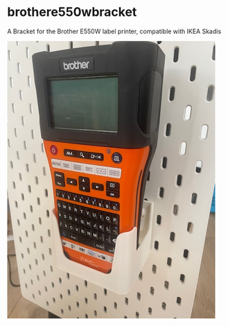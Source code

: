 # brothere550wbracket
A Bracket for the Brother E550W label printer, compatible with IKEA Skadis

![picture](https://github.com/sebastius/brothere550wbracket/blob/main/IMG_0817.jpeg)
